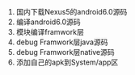 1. 国内下载Nexus5的android6.0源码
2. 编译android6.0源码
3. 模块编译framwork层
4. debug Framwork层java源码
5. debug Framwork层native源码
6. 添加自己的apk到System/app区

